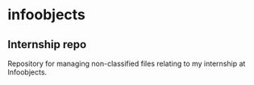 # infoobjects
## Internship repo
Repository for managing non-classified files relating to my internship at Infoobjects.
